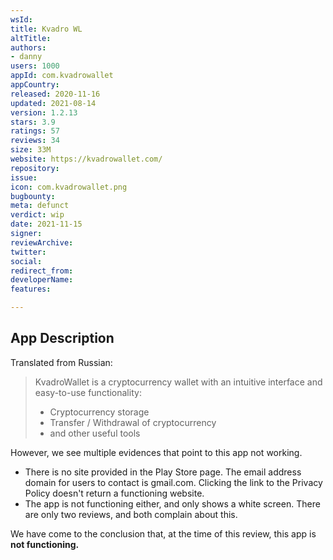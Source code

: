 ```yaml
---
wsId: 
title: Kvadro WL
altTitle: 
authors:
- danny
users: 1000
appId: com.kvadrowallet
appCountry: 
released: 2020-11-16
updated: 2021-08-14
version: 1.2.13
stars: 3.9
ratings: 57
reviews: 34
size: 33M
website: https://kvadrowallet.com/
repository: 
issue: 
icon: com.kvadrowallet.png
bugbounty: 
meta: defunct
verdict: wip
date: 2021-11-15
signer: 
reviewArchive: 
twitter: 
social: 
redirect_from: 
developerName: 
features: 

---
```


## App Description

Translated from Russian:

> KvadroWallet is a cryptocurrency wallet with an intuitive interface and easy-to-use functionality:
>
> - Cryptocurrency storage
> - Transfer / Withdrawal of cryptocurrency
> - and other useful tools

However, we see multiple evidences that point to this app not working.

- There is no site provided in the Play Store page. The email address domain for users to contact is gmail.com. Clicking the link to the Privacy Policy doesn't return a functioning website.
- The app is not functioning either, and only shows a white screen. There are only two reviews, and both complain about this.

We have come to the conclusion that, at the time of this review, this app is **not functioning.**
